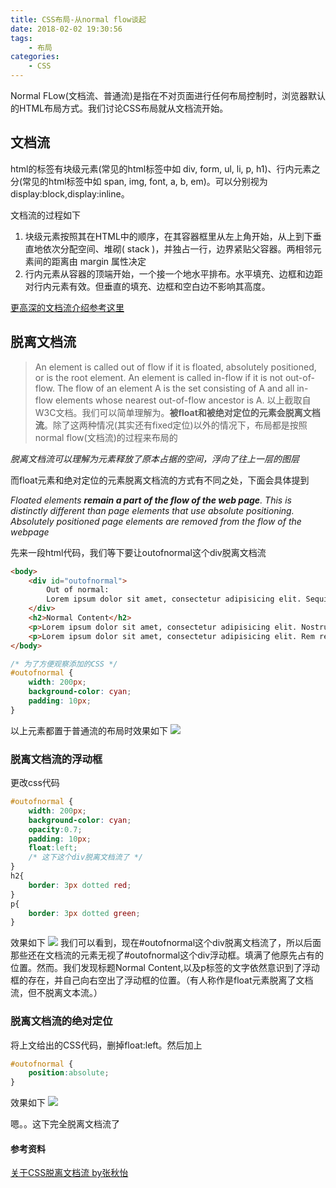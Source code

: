 ```yaml
---
title: CSS布局-从normal flow谈起
date: 2018-02-02 19:30:56
tags:
    - 布局
categories:
    - CSS
---
```


Normal FLow(文档流、普通流)是指在不对页面进行任何布局控制时，浏览器默认的HTML布局方式。我们讨论CSS布局就从文档流开始。

<!--more-->

## 文档流

html的标签有块级元素(常见的html标签中如 div, form, ul, li, p, h1)、行内元素之分(常见的html标签中如 span, img, font, a, b, em)。可以分别视为display:block,display:inline。

文档流的过程如下
1. 块级元素按照其在HTML中的顺序，在其容器框里从左上角开始，从上到下垂直地依次分配空间、堆砌( stack )，并独占一行，边界紧贴父容器。两相邻元素间的距离由 margin 属性决定
2. 行内元素从容器的顶端开始，一个接一个地水平排布。水平填充、边框和边距对行内元素有效。但垂直的填充、边框和空白边不影响其高度。

[更高深的文档流介绍参考这里](https://swordair.com/css-positioning-schemes-normal-flow/)

## 脱离文档流
> An element is called out of flow if it is floated, absolutely positioned, or is the root element. An element is called in-flow if it is not out-of-flow. The flow of an element A is the set consisting of A and all in-flow elements whose nearest out-of-flow ancestor is A.
以上截取自W3C文档。我们可以简单理解为。**被float和被绝对定位的元素会脱离文档流**。除了这两种情况(其实还有fixed定位)以外的情况下，布局都是按照normal flow(文档流)的过程来布局的

*脱离文档流可以理解为元素释放了原本占据的空间，浮向了往上一层的图层*

而float元素和绝对定位的元素脱离文档流的方式有不同之处，下面会具体提到

*Floated elements **remain a part of the flow of the web page**. This is distinctly different than page elements that use absolute positioning. Absolutely positioned page elements are removed from the flow of the webpage*

先来一段html代码，我们等下要让outofnormal这个div脱离文档流
```html
<body>
	<div id="outofnormal">
		Out of normal: 
		Lorem ipsum dolor sit amet, consectetur adipisicing elit. Sequi esse impedit autem praesentium magni culpa, amet corporis, veniam consequatur voluptates temporibus. Voluptates eius similique asperiores cupiditate fugit hic atque quisquam?
	</div>
	<h2>Normal Content</h2>
	<p>Lorem ipsum dolor sit amet, consectetur adipisicing elit. Nostrum praesentium nam tempora beatae quis nobis laboriosam alias aliquid, tenetur exercitationem. Odio, aperiam, illo! Eveniet natus dignissimos architecto velit eligendi id!</p>
	<p>Lorem ipsum dolor sit amet, consectetur adipisicing elit. Rem reprehenderit velit nam delectus distinctio at unde aliquid officia illo, tempore vitae et incidunt non, ut eos nesciunt quaerat. Enim, minus.</p>
</body>
```
```css
/* 为了方便观察添加的CSS */
#outofnormal {
	width: 200px;
	background-color: cyan;
	padding: 10px;
}
```
以上元素都置于普通流的布局时效果如下
![](https://raw.githubusercontent.com/caistrong/Blog/master/_posts/css-layout1/normal.png)
### 脱离文档流的浮动框

更改css代码
```css
#outofnormal {
	width: 200px;
	background-color: cyan;
    opacity:0.7;
	padding: 10px;
    float:left;
    /* 这下这个div脱离文档流了 */
}
h2{
    border: 3px dotted red;
}
p{
    border: 3px dotted green;
}
```
效果如下
![](https://raw.githubusercontent.com/caistrong/Blog/master/_posts/css-layout1/float.png)
我们可以看到，现在#outofnormal这个div脱离文档流了，所以后面那些还在文档流的元素无视了#outofnormal这个div浮动框。填满了他原先占有的位置。然而。我们发现标题Normal Content,以及p标签的文字依然意识到了浮动框的存在，并自己向右空出了浮动框的位置。（有人称作是float元素脱离了文档流，但不脱离文本流。）

### 脱离文档流的绝对定位

将上文给出的CSS代码，删掉float:left。然后加上
```css
#outofnormal {
    position:absolute;
}
```
效果如下
![](https://raw.githubusercontent.com/caistrong/Blog/master/_posts/css-layout1/absolute.png)

嗯。。这下完全脱离文档流了

#### 参考资料
[关于CSS脱离文档流 by张秋怡](https://www.zhihu.com/question/24529373/answer/29135021)